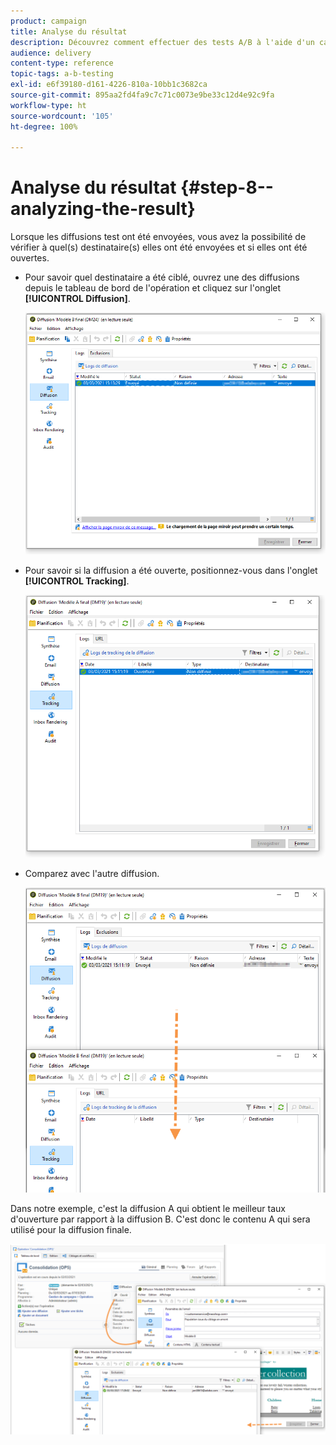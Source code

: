 ```yaml
---
product: campaign
title: Analyse du résultat
description: Découvrez comment effectuer des tests A/B à l'aide d'un cas pratique spécifique.
audience: delivery
content-type: reference
topic-tags: a-b-testing
exl-id: e6f39180-d161-4226-810a-10bb1c3682ca
source-git-commit: 895aa2fd4fa9c7c71c0073e9be33c12d4e92c9fa
workflow-type: ht
source-wordcount: '105'
ht-degree: 100%

---
```


# Analyse du résultat {#step-8--analyzing-the-result}

Lorsque les diffusions test ont été envoyées, vous avez la possibilité de vérifier à quel(s) destinataire(s) elles ont été envoyées et si elles ont été ouvertes.

* Pour savoir quel destinataire a été ciblé, ouvrez une des diffusions depuis le tableau de bord de l&#39;opération et cliquez sur l&#39;onglet **[!UICONTROL Diffusion]**.

   ![](assets/use_case_abtesting_analysis_001.png)

* Pour savoir si la diffusion a été ouverte, positionnez-vous dans l&#39;onglet **[!UICONTROL Tracking]**.

   ![](assets/use_case_abtesting_analysis_002.png)

* Comparez avec l&#39;autre diffusion.

   ![](assets/use_case_abtesting_analysis_003.png)

Dans notre exemple, c&#39;est la diffusion A qui obtient le meilleur taux d&#39;ouverture par rapport à la diffusion B. C&#39;est donc le contenu A qui sera utilisé pour la diffusion finale.

![](assets/use_case_abtesting_analysis_004.png)
